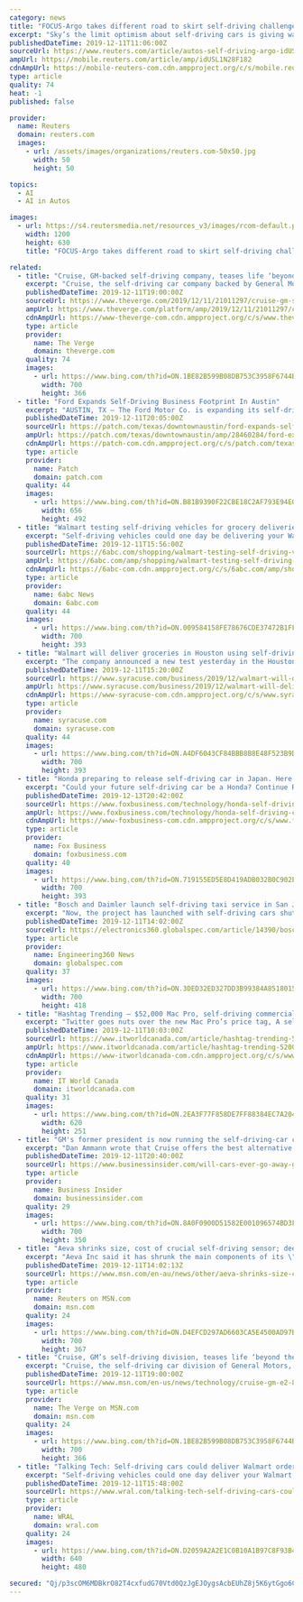```yaml
---
category: news
title: "FOCUS-Argo takes different road to skirt self-driving challenges"
excerpt: "Sky’s the limit optimism about self-driving cars is giving way to tougher questions about how expensive automotive artificial intelligence will ever make a profit. Those are questions the founders of Argo AI - and automaker partners Ford Motor Co and Volkswagen AG - are betting they can answer by taking a different road than more highly valued rivals."
publishedDateTime: 2019-12-11T11:06:00Z
sourceUrl: https://www.reuters.com/article/autos-self-driving-argo-idUSL1N28F182
ampUrl: https://mobile.reuters.com/article/amp/idUSL1N28F182
cdnAmpUrl: https://mobile-reuters-com.cdn.ampproject.org/c/s/mobile.reuters.com/article/amp/idUSL1N28F182
type: article
quality: 74
heat: -1
published: false

provider:
  name: Reuters
  domain: reuters.com
  images:
    - url: /assets/images/organizations/reuters.com-50x50.jpg
      width: 50
      height: 50

topics:
  - AI
  - AI in Autos

images:
  - url: https://s4.reutersmedia.net/resources_v3/images/rcom-default.png
    width: 1200
    height: 630
    title: "FOCUS-Argo takes different road to skirt self-driving challenges"

related:
  - title: "Cruise, GM-backed self-driving company, teases life ‘beyond the car’"
    excerpt: "Cruise, the self-driving car company backed by General Motors, is teasing an “alternative” to pollution-spewing, congestion-causing motor vehicle traffic. In a Medium post published on Wednesday, Cruise president Dan Ammann said it was time to “move beyond the car.” Ammann, the former president of GM who now leads the autonomous vehicle ..."
    publishedDateTime: 2019-12-11T19:00:00Z
    sourceUrl: https://www.theverge.com/2019/12/11/21011297/cruise-gm-self-driving-division-tease-beyond-car
    ampUrl: https://www.theverge.com/platform/amp/2019/12/11/21011297/cruise-gm-self-driving-division-tease-beyond-car
    cdnAmpUrl: https://www-theverge-com.cdn.ampproject.org/c/s/www.theverge.com/platform/amp/2019/12/11/21011297/cruise-gm-self-driving-division-tease-beyond-car
    type: article
    provider:
      name: The Verge
      domain: theverge.com
    quality: 74
    images:
      - url: https://www.bing.com/th?id=ON.1BE82B599B08DB753C3958F6744B512E
        width: 700
        height: 366
  - title: "Ford Expands Self-Driving Business Footprint In Austin"
    excerpt: "AUSTIN, TX — The Ford Motor Co. is expanding its self-driving business in Austin with plans to open a hub near the Austin airport, officials revealed on Wednesday. Ford officials said recent real investments that include a building lease will enable the company to build a terminal for its self-driving vehicle fleet. The news comes in the wake ..."
    publishedDateTime: 2019-12-11T20:05:00Z
    sourceUrl: https://patch.com/texas/downtownaustin/ford-expands-self-driving-business-footprint-austin
    ampUrl: https://patch.com/texas/downtownaustin/amp/28460284/ford-expands-self-driving-business-footprint-austin
    cdnAmpUrl: https://patch-com.cdn.ampproject.org/c/s/patch.com/texas/downtownaustin/amp/28460284/ford-expands-self-driving-business-footprint-austin
    type: article
    provider:
      name: Patch
      domain: patch.com
    quality: 44
    images:
      - url: https://www.bing.com/th?id=ON.B81B9390F22CBE18C2AF793E94E04E5E
        width: 656
        height: 492
  - title: "Walmart testing self-driving vehicles for grocery deliveries"
    excerpt: "Self-driving vehicles could one day be delivering your Walmart grocery order. The nation's largest retailer announced a pilot program Tuesday with autonomous vehicle company, Nuro. They're testing it out in the Houston area first. Florida police department pays off Walmart layaway accounts The partnership will have vehicles that don't require a ..."
    publishedDateTime: 2019-12-11T15:56:00Z
    sourceUrl: https://6abc.com/shopping/walmart-testing-self-driving-vehicles-for-grocery-deliveries/5746730/
    ampUrl: https://6abc.com/amp/shopping/walmart-testing-self-driving-vehicles-for-grocery-deliveries/5746730/
    cdnAmpUrl: https://6abc-com.cdn.ampproject.org/c/s/6abc.com/amp/shopping/walmart-testing-self-driving-vehicles-for-grocery-deliveries/5746730/
    type: article
    provider:
      name: 6abc News
      domain: 6abc.com
    quality: 44
    images:
      - url: https://www.bing.com/th?id=ON.009584158FE78676CDE37472B1FFBE2C
        width: 700
        height: 393
  - title: "Walmart will deliver groceries in Houston using self-driving cars"
    excerpt: "The company announced a new test yesterday in the Houston, Texas area using technology from Nuro, an autonomous vehicle company. Nuro will use electric, self-driving vehicles to deliver groceries from a select group of Walmart stores in Houston, according to CNBC. A pilot group of customers who opted in to the test will be the first to get ..."
    publishedDateTime: 2019-12-11T15:20:00Z
    sourceUrl: https://www.syracuse.com/business/2019/12/walmart-will-deliver-groceries-in-houston-using-self-driving-cars.html
    ampUrl: https://www.syracuse.com/business/2019/12/walmart-will-deliver-groceries-in-houston-using-self-driving-cars.html?outputType=amp
    cdnAmpUrl: https://www-syracuse-com.cdn.ampproject.org/c/s/www.syracuse.com/business/2019/12/walmart-will-deliver-groceries-in-houston-using-self-driving-cars.html?outputType=amp
    type: article
    provider:
      name: syracuse.com
      domain: syracuse.com
    quality: 44
    images:
      - url: https://www.bing.com/th?id=ON.A4DF6043CF84BBB8B8E48F523B9D4A36
        width: 700
        height: 393
  - title: "Honda preparing to release self-driving car in Japan. Here's how much it costs"
    excerpt: "Could your future self-driving car be a Honda? Continue Reading Below Honda Motor is planning to release a car next year with partial self-driving technology that would allow it to drive itself while the person sitting in the driver’s seat is occupied with something else like a phone or TV show, Nikkei Asian Review reported. Honda will ..."
    publishedDateTime: 2019-12-13T20:42:00Z
    sourceUrl: https://www.foxbusiness.com/technology/honda-self-driving-car-japan-how-much-costs
    ampUrl: https://www.foxbusiness.com/technology/honda-self-driving-car-japan-how-much-costs.amp
    cdnAmpUrl: https://www-foxbusiness-com.cdn.ampproject.org/c/s/www.foxbusiness.com/technology/honda-self-driving-car-japan-how-much-costs.amp
    type: article
    provider:
      name: Fox Business
      domain: foxbusiness.com
    quality: 40
    images:
      - url: https://www.bing.com/th?id=ON.719155ED5E8D419ADB032B0C902EEEA2
        width: 700
        height: 393
  - title: "Bosch and Daimler launch self-driving taxi service in San Jose, California"
    excerpt: "Now, the project has launched with self-driving cars shuttling passengers between the downtown area and west San Jose. Through an app, passengers will be able to book a journey with an S-Class self-driving vehicle from a defined pick-up point to a destination within the San Carlos Street and Stevens Creek Boulevard thoroughfares. The goal of ..."
    publishedDateTime: 2019-12-11T14:02:00Z
    sourceUrl: https://electronics360.globalspec.com/article/14390/bosch-and-daimler-launch-self-driving-taxi-service-in-san-jose-california
    type: article
    provider:
      name: Engineering360 News
      domain: globalspec.com
    quality: 37
    images:
      - url: https://www.bing.com/th?id=ON.3DED32ED327DD3B99384A85180153D89
        width: 700
        height: 418
  - title: "Hashtag Trending – $52,000 Mac Pro, self-driving commercial truck, Beijing replaces foreign tech"
    excerpt: "Twitter goes nuts over the new Mac Pro’s price tag, A self-driving truck delivered butter from California to Pennsylvania in three days, and the Chinese government wants to get rid of all of its foreign computers and software. The cheese grater is back in the news this week. Apple’s most expensive Mac Pro costs about the same as a new Corvette."
    publishedDateTime: 2019-12-11T10:03:00Z
    sourceUrl: https://www.itworldcanada.com/article/hashtag-trending-52000-mac-pro-self-driving-commercial-truck-beijing-replaces-foreign-tech/425027
    ampUrl: https://www.itworldcanada.com/article/hashtag-trending-52000-mac-pro-self-driving-commercial-truck-beijing-replaces-foreign-tech/425027?amp=1
    cdnAmpUrl: https://www-itworldcanada-com.cdn.ampproject.org/c/s/www.itworldcanada.com/article/hashtag-trending-52000-mac-pro-self-driving-commercial-truck-beijing-replaces-foreign-tech/425027?amp=1
    type: article
    provider:
      name: IT World Canada
      domain: itworldcanada.com
    quality: 31
    images:
      - url: https://www.bing.com/th?id=ON.2EA3F77F858DE7FF88384EC7A20418C1
        width: 620
        height: 251
  - title: "GM's former president is now running the self-driving-car company Cruise. He says it's time to move past the automobile."
    excerpt: "Dan Ammann wrote that Cruise offers the best alternative: All-electric, driverless, and available whenever customers require mobility."
    publishedDateTime: 2019-12-11T20:40:00Z
    sourceUrl: https://www.businessinsider.com/will-cars-ever-go-away-gm-exec-takes-over-cruise-2019-12
    type: article
    provider:
      name: Business Insider
      domain: businessinsider.com
    quality: 29
    images:
      - url: https://www.bing.com/th?id=ON.8A0F0900D51582E001096574BD3F3B58
        width: 700
        height: 350
  - title: "Aeva shrinks size, cost of crucial self-driving sensor; deepens VW ties"
    excerpt: "Aeva Inc said it has shrunk the main components of its \"lidar\" self-driving car sensor onto a single chip, a move it expects to dramatically lower the price of a sensor widely considered a bottleneck in the mass production of autonomous vehicles."
    publishedDateTime: 2019-12-11T14:02:13Z
    sourceUrl: https://www.msn.com/en-au/news/other/aeva-shrinks-size-cost-of-crucial-self-driving-sensor-deepens-vw-ties/ar-AAK14Xq?li=AAF3IbP
    type: article
    provider:
      name: Reuters on MSN.com
      domain: msn.com
    quality: 24
    images:
      - url: https://www.bing.com/th?id=ON.D4EFCD297AD6603CA5E4500AD97BB0CB
        width: 700
        height: 367
  - title: "Cruise, GM’s self-driving division, teases life ‘beyond the car’"
    excerpt: "Cruise, the self-driving car division of General Motors, is teasing an “alternative” to pollution-spewing, congestion-causing motor vehicle traffic. In a Medium post published on Wednesday, Cruise president Dan Ammann said it was time to “move beyond the car.” Ammann, the former president of GM who now leads its autonomous vehicle unit ..."
    publishedDateTime: 2019-12-11T19:00:00Z
    sourceUrl: https://www.msn.com/en-us/news/technology/cruise-gm-e2-80-99s-self-driving-division-teases-life-e2-80-98beyond-the-car-e2-80-99/ar-AAK1K4t
    type: article
    provider:
      name: The Verge on MSN.com
      domain: msn.com
    quality: 24
    images:
      - url: https://www.bing.com/th?id=ON.1BE82B599B08DB753C3958F6744B512E
        width: 700
        height: 366
  - title: "Talking Tech: Self-driving cars could deliver Walmart orders"
    excerpt: "Self-driving vehicles could one day deliver your Walmart order. On Tuesday the nation's largest retailer announced a pilot program in partnership with autonomous vehicle company Nuro. They plan to test it out in the Houston area first."
    publishedDateTime: 2019-12-11T15:48:00Z
    sourceUrl: https://www.wral.com/talking-tech-self-driving-cars-could-deliver-walmart-orders/18826697/
    type: article
    provider:
      name: WRAL
      domain: wral.com
    quality: 24
    images:
      - url: https://www.bing.com/th?id=ON.D2059A2A2E1C0B10A1B97C8F93B40EBB
        width: 640
        height: 480

secured: "Qj/p3scOM6MDBkrO82T4cxfudG70Vtd0QzJgEJOygsAcbEUhZ8j5K6ytGgo6CyssWPb9ssK1ILA7k2KOxM9WLvW6vXw0xTptq951PfGKadk6NCQlNjYWQQ4rKHH2hin44y44hqQSr3E+dA9HmCa9A4kwqfCYI+yDHKcZhFdsan+YG5skhp3mwengUOwf38jeDzSR9xqIim4J/+E8ezh7OeD45LWGt3VTSDFEAGNMImBp/TIQwy7Dxd4w0LZaNCwlr7xABauY+y/cTiTUyF21dQ==;pSV5NuI6dG/AoOXAYuLNwA=="
---
```


